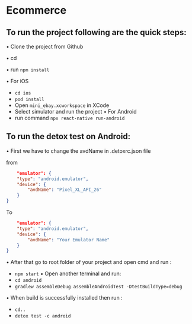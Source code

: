 # Ecommerce

## To run the project following are the quick steps:

• Clone the project from Github

• cd <root folder of the project>

• run `npm install`

• For iOS

 - `cd ios`
 - `pod install`
 - Open `mini_ebay.xcworkspace` in XCode
 - Select simulator and run the project
• For Android
 - run command `npx react-native run-android`

## To run the detox test on Android:
• First we have to change the avdName in .detoxrc.json file 

from
```json
    "emulator": {
    "type": "android.emulator",
    "device": {
        "avdName": "Pixel_XL_API_26"
    }
}
```
  To
```json
    "emulator": {
    "type": "android.emulator",
    "device": {
        "avdName": "Your Emulator Name"
    }
}
```

• After that go to root folder of your project and open cmd and run :
  - `npm start`
• Open another terminal and run:
  - `cd android` 
  - `gradlew assembleDebug assembleAndroidTest -DtestBuildType=debug`

• When build is successfully installed then run  :
  - `cd..`
  - `detox test -c android`
